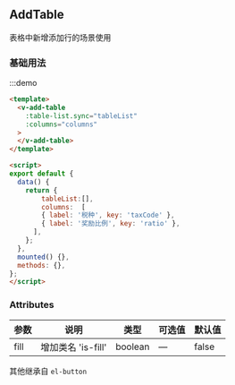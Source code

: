 ## AddTable

表格中新增添加行的场景使用


### 基础用法

:::demo
```html
<template>
  <v-add-table
    :table-list.sync="tableList"
    :columns="columns"
  >
  </v-add-table>
</template>

<script>
export default {
  data() {
    return {
        tableList:[],
        columns:  [
        { label: '税种', key: 'taxCode' },
        { label: '奖励比例', key: 'ratio' },
      ],
    };
  },
  mounted() {},
  methods: {},
};
</script>
```

### Attributes

| 参数      | 说明    | 类型      | 可选值       | 默认值   |
|---------- |-------- |---------- |-------------  |-------- |
| fill | 增加类名 'is-fill' | boolean | — | false |

其他继承自 `el-button`